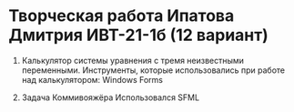 # Творческая работа Ипатова Дмитрия ИВТ-21-1б (12 вариант)
1. Калькулятор системы уравнения с тремя неизвестными переменными.
Инструменты, которые использовались при работе над калькулятором: Windows Forms

2. Задача Коммивояжёра
Использовался SFML
